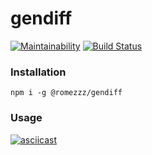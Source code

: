 # gendiff

[![Maintainability](https://api.codeclimate.com/v1/badges/ac54df85707b30fa1219/maintainability)](https://codeclimate.com/github/Romez/backend-project-lvl2/maintainability)
[![Build Status](https://travis-ci.com/Romez/backend-project-lvl2.svg?branch=master)](https://travis-ci.com/Romez/backend-project-lvl2)

### Installation
`npm i -g @romezzz/gendiff`

### Usage
[![asciicast](https://asciinema.org/a/264560.svg)](https://asciinema.org/a/264560)
